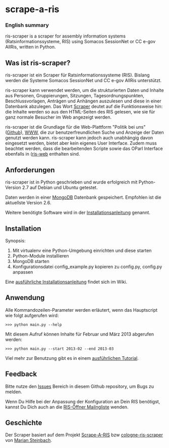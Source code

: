 # scrape-a-ris

### English summary

ris-scraper is a scraper for assembly information systems (Ratsinformationssysteme, RIS)
using Somacos SessionNet or CC e-gov AllRis, written in Python.


## Was ist ris-scraper?

ris-scraper ist ein Scraper für Ratsinformationssysteme (RIS). Bislang werden die Systeme Somacos SessionNet und CC e-gov AllRis unterstützt.

ris-scraper kann verwendet werden, um die strukturierten Daten und Inhalte aus Personen, Gruppierungen, Sitzungen, Tagesordnungspunkten,
Beschlussvorlagen, Anträgen und Anhängen auszulesen und diese in einer Datenbank abzulegen. Das Wort [Scraper](http://de.wikipedia.org/wiki/Screen_Scraping)
deutet auf die Funktionsweise hin: die Inhalte werden so aus den HTML-Seiten des RIS gelesen, wie sie für ganz
normale Besucher im Web angezeigt werden.

ris-scraper ist die Grundlage für die Web-Plattform "Politik bei uns" ([Github](https://github.com/okfde/ris-web)), 
[WWW](https://politik-bei-uns.de/), die zur benutzerfreundlichen Suche und Anzeige der Daten genutzt werden kann.
ris-scraper kann jedoch auch unabhängig davon eingesetzt werden, bietet aber kein eigenes User Interface.
Zudem muss beachtet werden, dass die bearbeitenden Scripte sowie das OParl Interface ebenfalls in ([ris-web](https://github.com/okfde/ris-web) enthalten sind.


## Anforderungen

ris-scraper ist in Python geschrieben und wurde erfolgreich mit Python-Version 2.7 auf Debian und Ubuntu getestet.

Daten werden in einer [MongoDB](http://www.mongodb.org/) Datenbank gespeichert. Empfohlen ist die aktuellste Version 2.6.

Weitere benötigte Software wird in der [Installationsanleitung](https://github.com/okfde/ris-scraper/wiki/Installation) genannt.

## Installation

Synopsis:

1. Mit virtualenv eine Python-Umgebung einrichten und diese starten
2. Python-Module installieren
3. MongoDB starten
4. Konfigurationsdatei config_example.py kopieren zu config.py, config.py anpassen

Eine [ausführliche Installationsanleitung](https://github.com/okfde/ris-scraper/wiki/Installation) findet sich im Wiki.

## Anwendung

Alle Kommandozeilen-Parameter werden erläutert, wenn das Hauptscript wie folgt aufgerufen wird:

    >>> python main.py --help

Mit diesem Aufruf können Inhalte für Februar und März 2013 abgerufen werden:

    >>> python main.py --start 2013-02 --end 2013-03

Viel mehr zur Benutzung gibt es in einem [ausführlichen Tutorial](https://github.com/okfde/ris-scraper/wiki/Benutzung).

## Feedback

Bitte nutze den [Issues](https://github.com/okfde/ris-scraper/issues) Bereich in diesem Github repository, um
Bugs zu melden.

Wenn Du Hilfe bei der Anpassung der Konfiguration an Dein RIS benötigst, kannst Du Dich auch an die [RIS-Öffner
Mailngliste](https://groups.google.com/group/ris-oeffner/) wenden.

## Geschichte

Der Scraper basiert auf dem Projekt [Scrape-A-RIS](https://github.com/marians/scrape-a-ris) bzw [cologne-ris-scraper](https://github.com/marians/cologne-ris-scraper)
von [Marian Steinbach](http://www.sendung.de/).
